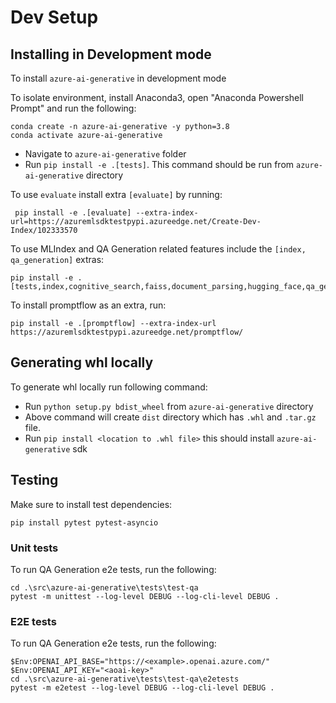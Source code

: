 # Dev Setup

## Installing in Development mode
To install `azure-ai-generative` in development mode

To isolate environment, install Anaconda3, open "Anaconda Powershell Prompt" and run the following:

```shell
conda create -n azure-ai-generative -y python=3.8
conda activate azure-ai-generative
```

- Navigate to `azure-ai-generative` folder
- Run `pip install -e .[tests]`. This command should be run from `azure-ai-generative` directory


To use `evaluate` install extra `[evaluate]` by running:

```
 pip install -e .[evaluate] --extra-index-url=https://azuremlsdktestpypi.azureedge.net/Create-Dev-Index/102333570
```

To use MLIndex and QA Generation related features include the `[index, qa_generation]` extras:

```
pip install -e .[tests,index,cognitive_search,faiss,document_parsing,hugging_face,qa_generation]
```

To install promptflow as an extra, run:

```
pip install -e .[promptflow] --extra-index-url https://azuremlsdktestpypi.azureedge.net/promptflow/
```

## Generating whl locally

To generate whl locally run following command:
- Run `python setup.py bdist_wheel` from `azure-ai-generative` directory
- Above command will create `dist` directory which has `.whl` and `.tar.gz` file.
- Run `pip install <location to .whl file>` this should install `azure-ai-generative` sdk

## Testing

Make sure to install test dependencies:

```shell
pip install pytest pytest-asyncio
```

### Unit tests

To run QA Generation e2e tests, run the following:

```shell
cd .\src\azure-ai-generative\tests\test-qa
pytest -m unittest --log-level DEBUG --log-cli-level DEBUG .
```

### E2E tests

To run QA Generation e2e tests, run the following:

```shell
$Env:OPENAI_API_BASE="https://<example>.openai.azure.com/"
$Env:OPENAI_API_KEY="<aoai-key>"
cd .\src\azure-ai-generative\tests\test-qa\e2etests
pytest -m e2etest --log-level DEBUG --log-cli-level DEBUG .
```